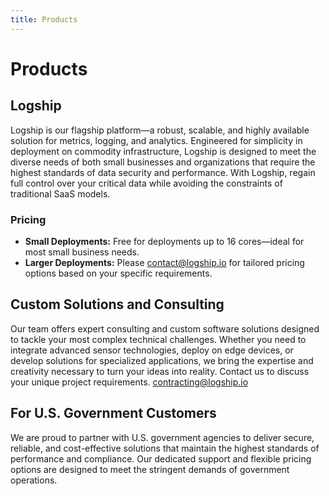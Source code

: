 ```yaml
---
title: Products
---
```


# Products

## Logship

Logship is our flagship platform—a robust, scalable, and highly available solution for metrics, logging, and analytics. Engineered for simplicity in deployment on commodity infrastructure, Logship is designed to meet the diverse needs of both small businesses and organizations that require the highest standards of data security and performance. With Logship, regain full control over your critical data while avoiding the constraints of traditional SaaS models.

### Pricing
* **Small Deployments:** Free for deployments up to 16 cores—ideal for most small business needs.
* **Larger Deployments:** Please [contact@logship.io](mailto:contact@logship.io) for tailored pricing options based on your specific requirements. 

## Custom Solutions and Consulting

Our team offers expert consulting and custom software solutions designed to tackle your most complex technical challenges. Whether you need to integrate advanced sensor technologies, deploy on edge devices, or develop solutions for specialized applications, we bring the expertise and creativity necessary to turn your ideas into reality. Contact us to discuss your unique project requirements. [contracting@logship.io](mailto:contracting@logship.io)

## For U.S. Government Customers

We are proud to partner with U.S. government agencies to deliver secure, reliable, and cost-effective solutions that maintain the highest standards of performance and compliance. Our dedicated support and flexible pricing options are designed to meet the stringent demands of government operations.
